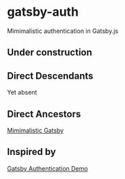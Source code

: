 # gatsby-auth

Mimimalistic authentication in Gatsby.js

## Under construction

## Direct Descendants
Yet absent

## Direct Ancestors
[Mimimalistic Gatsby](https://github.com/softspider/gatsby)


## Inspired by
[Gatsby Authentication Demo](https://github.com/gatsbyjs/gatsby/tree/master/examples/simple-auth)



